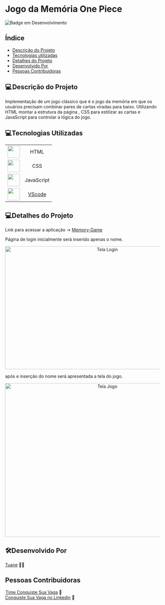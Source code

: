 # Jogo da Memória One Piece
<div align="left">

![Badge em Desenvolvimento ](http://img.shields.io/static/v1?label=STATUS&message=EM%20DESENVOLVIMENTO&color=GREEN&style=for-the-badge )


</div>
<h2>Índice</h2>

* [Descrição do Projeto](#descrição-do-projeto)
* [Tecnologias utilizadas](#tecnologias-utilizadas)
* [Detalhes do Projeto](#detalhes-do-projeto)
* [Desenvolvido Por](#desenvolvido-por)
* [Pessoas Contribuidoras](#pessoas-contribuidoras)


<h2>💻 Descrição do Projeto</h2>

<p>
Implementação de um jogo clássico que é o  jogo da memória em que os usuários precisam combinar pares de cartas viradas para baixo. Utilizando HTML montar a estrutura da página ,  CSS  para estilizar as cartas  e JavaScript para controlar a lógica do jogo.<br>
</p>

<h2>💻Tecnologias Utilizadas</h2>

|     |   |
| :--------: | :--------: |    
| <img src="https://cdn.jsdelivr.net/gh/devicons/devicon/icons/html5/html5-original-wordmark.svg" width="40" height="40" /> | HTML | 
| <img src="https://cdn.jsdelivr.net/gh/devicons/devicon/icons/css3/css3-original-wordmark.svg" width="40" height="40" /> | CSS |   
| <img src="https://cdn.jsdelivr.net/gh/devicons/devicon/icons/javascript/javascript-original.svg" width="40" height="40" /> | JavaScript |  
| <img src="https://cdn.jsdelivr.net/gh/devicons/devicon/icons/vscode/vscode-original.svg" width="40" height="40" /> | [VScode](https://code.visualstudio.com/download) |        

          

<h2>💻Detalhes do Projeto</h2>

Link para acessar a aplicação ->  [Memory-Game](https://memory-game-onepiece.vercel.app) 

<p>            
Página de login inicialmente será inserido apenas o nome. 
<div align="center">            
            <img style=" width: 650px; height: 400px; " src="https://github.com/Tuanemendes/memory-game-onepiece/assets/54903202/415d023e-bc08-4672-bdd9-75dc1462f82a" alt="Tela Login">
</div>
          
 após e inserção do nome será apresentada a tela do jogo.   
 <div align="center">          
            <img style="width: 650px; height: 500px;" src="https://github.com/Tuanemendes/memory-game-onepiece/assets/54903202/03eafeb1-af37-41dd-84d2-fd84dd1c8efc" alt="Tela Jogo">       
 </div>

</p>

<h2>🛠Desenvolvido Por</h2>

 [Tuane](https://www.linkedin.com/in/tuane-mendes/) 👩‍🎓        

<h2>Pessoas Contribuidoras</h2>

 [Time Conquiste Sua Vaga](https://conquistesuavaga.com/em-breve) 💚  <br>
 [Conquiste Sua Vaga no Linkedin]( https://www.linkedin.com/company/conquiste-sua-vaga/?originalSubdomain=br) 💚  
 
